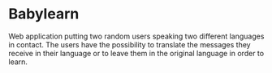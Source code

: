 # Babylearn
Web application putting two random users speaking two different languages in contact.
The users have the possibility to translate the messages they receive in their language or to leave them in the original language in order to learn.
